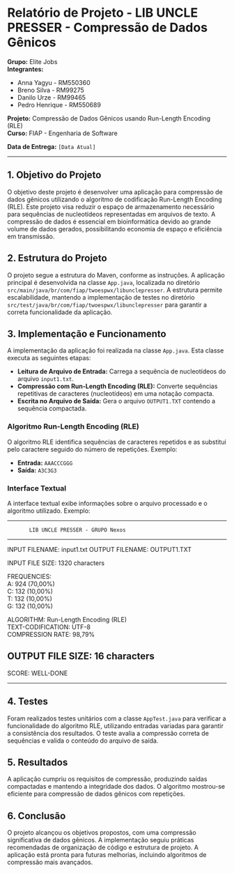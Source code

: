 # Relatório de Projeto - LIB UNCLE PRESSER - Compressão de Dados Gênicos


**Grupo:** Elite Jobs  
**Integrantes:**
- Anna Yagyu - RM550360
- Breno Silva - RM99275
- Danilo Urze - RM99465
- Pedro Henrique - RM550689

**Projeto:** Compressão de Dados Gênicos usando Run-Length Encoding (RLE)  
**Curso:** FIAP - Engenharia de Software

**Data de Entrega:** `[Data Atual]`

---

## 1. Objetivo do Projeto

O objetivo deste projeto é desenvolver uma aplicação para compressão de dados gênicos utilizando o algoritmo de codificação Run-Length Encoding (RLE). Este projeto visa reduzir o espaço de armazenamento necessário para sequências de nucleotídeos representadas em arquivos de texto. A compressão de dados é essencial em bioinformática devido ao grande volume de dados gerados, possibilitando economia de espaço e eficiência em transmissão.

## 2. Estrutura do Projeto

O projeto segue a estrutura do Maven, conforme as instruções. A aplicação principal é desenvolvida na classe `App.java`, localizada no diretório `src/main/java/br/com/fiap/twoespwx/libunclepresser`. A estrutura permite escalabilidade, mantendo a implementação de testes no diretório `src/test/java/br/com/fiap/twoespwx/libunclepresser` para garantir a correta funcionalidade da aplicação.


## 3. Implementação e Funcionamento

A implementação da aplicação foi realizada na classe `App.java`. Esta classe executa as seguintes etapas:
- **Leitura de Arquivo de Entrada:** Carrega a sequência de nucleotídeos do arquivo `input1.txt`.
- **Compressão com Run-Length Encoding (RLE):** Converte sequências repetitivas de caracteres (nucleotídeos) em uma notação compacta.
- **Escrita no Arquivo de Saída:** Gera o arquivo `OUTPUT1.TXT` contendo a sequência compactada.

### Algoritmo Run-Length Encoding (RLE)
O algoritmo RLE identifica sequências de caracteres repetidos e as substitui pelo caractere seguido do número de repetições. Exemplo:
- **Entrada:** `AAACCCGGG`
- **Saída:** `A3C3G3`

### Interface Textual

A interface textual exibe informações sobre o arquivo processado e o algoritmo utilizado. Exemplo:

 -----------------------------------------------------------
           LIB UNCLE PRESSER - GRUPO Nexos                
-----------------------------------------------------------
INPUT FILENAME: input1.txt
OUTPUT FILENAME: OUTPUT1.TXT

INPUT FILE SIZE: 1320 characters

FREQUENCIES:                                              
A: 924 (70,00%)                                        
C: 132 (10,00%)                                        
T: 132 (10,00%)                                        
G: 132 (10,00%)

ALGORITHM: Run-Length Encoding (RLE)                      
TEXT-CODIFICATION: UTF-8                                  
COMPRESSION RATE: 98,79%

OUTPUT FILE SIZE: 16 characters
-----------------------------------------------------------

SCORE: WELL-DONE
                                                           
-----------------------------------------------------------


## 4. Testes

Foram realizados testes unitários com a classe `AppTest.java` para verificar a funcionalidade do algoritmo RLE, utilizando entradas variadas para garantir a consistência dos resultados. O teste avalia a compressão correta de sequências e valida o conteúdo do arquivo de saída.

## 5. Resultados

A aplicação cumpriu os requisitos de compressão, produzindo saídas compactadas e mantendo a integridade dos dados. O algoritmo mostrou-se eficiente para compressão de dados gênicos com repetições.


## 6. Conclusão

O projeto alcançou os objetivos propostos, com uma compressão significativa de dados gênicos. A implementação seguiu práticas recomendadas de organização de código e estrutura de projeto. A aplicação está pronta para futuras melhorias, incluindo algoritmos de compressão mais avançados.

